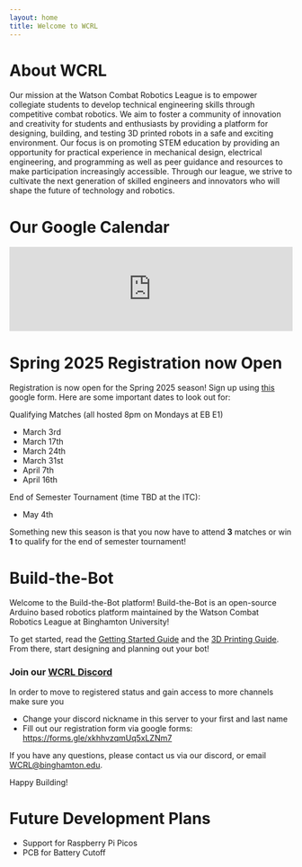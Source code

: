 ```yaml
---
layout: home
title: Welcome to WCRL
---
```



# About WCRL
Our mission at the Watson Combat Robotics League is to empower collegiate students to develop technical engineering skills through competitive combat robotics. We aim to foster a community of innovation and creativity for students and enthusiasts by providing a platform for designing, building, and testing 3D printed robots in a safe and exciting environment. Our focus is on promoting STEM education by providing an opportunity for practical experience in mechanical design, electrical engineering, and programming as well as peer guidance and resources to make participation increasingly accessible. Through our league, we strive to cultivate the next generation of skilled engineers and innovators who will shape the future of technology and robotics.

# Our Google Calendar
<!-- to style the calendar check https://styledcalendar.com/ (currently on Salaj's account) -->
<iframe src="https://embed.styledcalendar.com/#HajExdydXOgbQW8OcJrE" title="Styled Calendar" class="styled-calendar-container" style="width: 100%; border: none;" data-cy="calendar-embed-iframe"></iframe>
<script async type="module" src="https://embed.styledcalendar.com/assets/parent-window.js"></script>

# Spring 2025 Registration now Open
Registration is now open for the Spring 2025 season! Sign up using [this](https://forms.gle/cWv3s9G7wya3rGDP7) google form. Here are some important dates to look out for:


Qualifying Matches (all hosted 8pm on Mondays at EB E1)
- March 3rd
- March 17th
- March 24th
- March 31st
- April 7th
- April 16th

End of Semester Tournament (time TBD at the ITC):
- May 4th

Something new this season is that you now have to attend **3** matches or win **1** to qualify for the end of semester tournament!

# Build-the-Bot
Welcome to the Build-the-Bot platform! Build-the-Bot is an open-source Arduino based robotics platform maintained by the Watson Combat Robotics League at Binghamton University!

To get started, read the [Getting Started Guide](https://github.com/wcrl/Build-the-Bot/blob/453a59d6409c2aacc2f1eb8cd54fe76791a7de1f/Getting%20Started/Getting%20Started.md) and the [3D Printing Guide](https://github.com/wcrl/Build-the-Bot/blob/453a59d6409c2aacc2f1eb8cd54fe76791a7de1f/Getting%20Started/3D%20Printing%20Guide.md). From there, start designing and planning out your bot! 

### Join our [WCRL Discord](https://discord.gg/YJxM6xMASq)

In order to move to registered status and gain access to more channels make sure you
- Change your discord nickname in this server to your first and last name 
- Fill out our registration form via google forms: https://forms.gle/xkhhvzqmUq5xLZNm7

If you have any questions, please contact us via our discord, or email WCRL@binghamton.edu.

Happy Building!

# Future Development Plans 
- Support for Raspberry Pi Picos
- PCB for Battery Cutoff

